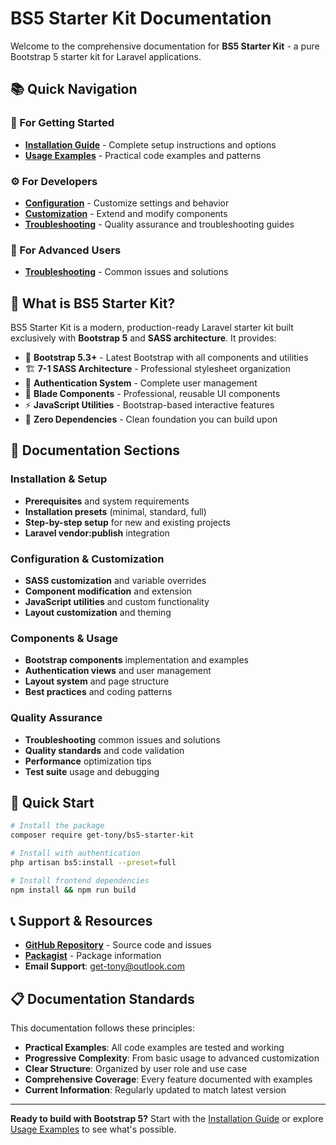 # BS5 Starter Kit Documentation

Welcome to the comprehensive documentation for **BS5 Starter Kit** - a pure Bootstrap 5 starter kit for Laravel applications.

## 📚 Quick Navigation

### 🚀 For Getting Started

- **[Installation Guide](installation.md)** - Complete setup instructions and options
- **[Usage Examples](usage-examples.md)** - Practical code examples and patterns

### ⚙️ For Developers

- **[Configuration](configuration.md)** - Customize settings and behavior
- **[Customization](customization.md)** - Extend and modify components
- **[Troubleshooting](troubleshooting.md)** - Quality assurance and troubleshooting guides

### 🔧 For Advanced Users

- **[Troubleshooting](troubleshooting.md)** - Common issues and solutions

## 🎯 What is BS5 Starter Kit?

BS5 Starter Kit is a modern, production-ready Laravel starter kit built exclusively with **Bootstrap 5** and **SASS architecture**. It provides:

- 🎨 **Bootstrap 5.3+** - Latest Bootstrap with all components and utilities
- 🏗️ **7-1 SASS Architecture** - Professional stylesheet organization
- 🔐 **Authentication System** - Complete user management
- 🧩 **Blade Components** - Professional, reusable UI components
- ⚡ **JavaScript Utilities** - Bootstrap-based interactive features
- 🎯 **Zero Dependencies** - Clean foundation you can build upon

## 📖 Documentation Sections

### Installation & Setup

- **Prerequisites** and system requirements
- **Installation presets** (minimal, standard, full)
- **Step-by-step setup** for new and existing projects
- **Laravel vendor:publish** integration

### Configuration & Customization

- **SASS customization** and variable overrides
- **Component modification** and extension
- **JavaScript utilities** and custom functionality
- **Layout customization** and theming

### Components & Usage

- **Bootstrap components** implementation and examples
- **Authentication views** and user management
- **Layout system** and page structure
- **Best practices** and coding patterns

### Quality Assurance

- **Troubleshooting** common issues and solutions
- **Quality standards** and code validation
- **Performance** optimization tips
- **Test suite** usage and debugging

## 🚀 Quick Start

```bash
# Install the package
composer require get-tony/bs5-starter-kit

# Install with authentication
php artisan bs5:install --preset=full

# Install frontend dependencies
npm install && npm run build
```

## 📞 Support & Resources

- **[GitHub Repository](https://github.com/Get-Tony/bs5-starter-kit)** - Source code and issues
- **[Packagist](https://packagist.org/packages/get-tony/bs5-starter-kit)** - Package information
- **Email Support**: [get-tony@outlook.com](mailto:get-tony@outlook.com)

## 📋 Documentation Standards

This documentation follows these principles:

- **Practical Examples**: All code examples are tested and working
- **Progressive Complexity**: From basic usage to advanced customization
- **Clear Structure**: Organized by user role and use case
- **Comprehensive Coverage**: Every feature documented with examples
- **Current Information**: Regularly updated to match latest version

---

**Ready to build with Bootstrap 5?** Start with the [Installation Guide](installation.md) or explore [Usage Examples](usage-examples.md) to see what's possible.
